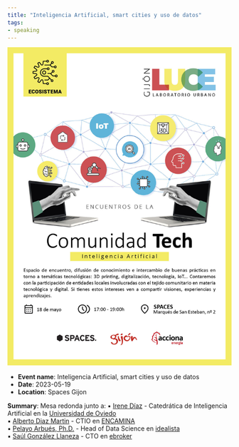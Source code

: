 ```yaml
---
title: "Inteligencia Artificial, smart cities y uso de datos"
tags:
- speaking
---
```


![luce-gijon](appearances/2023/luce-gijon/luce-gijon.jpeg)

- **Event name**: Inteligencia Artificial, smart cities y uso de datos
- **Date**: 2023-05-19
- **Location**: Spaces Gijon

**Summary**: 
Mesa redonda junto a: 
	▪ [Irene Díaz](https://www.linkedin.com/in/ACoAAAY0-X0BVpY6z4Gdi7mzZ0GehfLATcJwQJA) - Catedrática de Inteligencia Artificial en la [Universidad de Oviedo](https://www.linkedin.com/company/uniovi/)  
	▪ [Alberto Diaz Martin](https://www.linkedin.com/in/ACoAAAMHHTcB9xkOaKhqeUaCNwURqxTO25Y6v9g) - CTIO en [ENCAMINA](https://www.linkedin.com/company/encamina/)  
	▪ [Pelayo Arbués, Ph.D.](https://www.linkedin.com/in/ACoAAAL2dksBTpPkE9C6zy_6e_Gb31Abo64OJgU) - Head of Data Science en [idealista](https://www.linkedin.com/company/idealista-com/)  
	▪ [Saúl González Llaneza](https://www.linkedin.com/in/ACoAAAreTMMBrY0dsjOzcoewrQj2pqBpf8ErvRU) - CTO en [ebroker](https://www.linkedin.com/company/ebroker/)